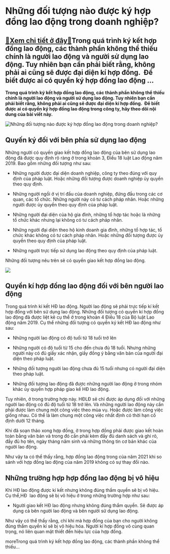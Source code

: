 Những đối tượng nào được ký hợp đồng lao động trong doanh nghiệp?
=================================================================

[:gift:Xem chi tiết ở đây:gift:](https://hddtvn.com/nhung-doi-tuong-nao-duoc-ky-hop-dong-lao-dong-trong-doanh-nghiep/)Trong quá trình ký kết hợp đồng lao động, các thành phần không thể thiếu chính là người lao động và người sử dụng lao động. Tuy nhiên bạn cần phải biết rằng, không phải ai cũng sẽ được đại diện kí hợp đồng.  Để biết được ai có quyền ký hợp đồng lao động …
---------------------------------------------------------------------------------------------------------------------------------------------------------------------------------------------------------------------------------------------------------------

**Trong quá trình ký kết hợp đồng lao động, các thành phần không thể thiếu chính là người lao động và người sử dụng lao động. Tuy nhiên bạn cần phải biết rằng, không phải ai cũng sẽ được đại diện kí hợp đồng.  Để biết được ai có quyền ký hợp đồng lao động trong công ty, hãy theo dõi nội dung của bài viết này.**


![Những đối tượng nào được ký hợp đồng lao động trong doanh nghiệp?](https://hddtvn.com/wp-content/uploads/2021/01/front-view-woman-from-human-resources-holding-contract_23-2148507807.jpg)


Quyến ký đối với bên phía sử dụng lao động
------------------------------------------


Những người có quyền giao kết hợp đồng lao động của bên sử dụng lao động đã được quy định rõ ràng ở trong khoản 3, Điều 18 luật Lao động năm 2019. Bao gồm những đối tượng như sau:




* Những người được đại diện doanh nghiệp, công ty theo đúng với quy định của pháp luật. Hoặc những đối tượng được doanh nghiệp ủy quyền theo quy định.

* Những người ngồi ở vị trí đầu của doanh nghiệp, đứng đầu trong các cơ quan, các tổ chức. Những người này có tư cách pháp nhân. Hoặc những người được ủy quyền theo quy định của pháp luật.

* Những người đại diện của hộ gia đình, những tổ hợp tác hoặc là những tổ chức khác nhưng lại không có tư cách pháp nhân.

* Những ngưới đại diện theo hộ kinh doanh gia đình, những tổ hợp tác, tổ chức khác không có tư cách pháp nhân. Hoặc những đối tượng được ủy quyền theo quy định của pháp luật.

* Những người trực tiếp sử dụng lao động theo quy định của pháp luật.



Những đối tượng nêu trên sẽ có quyền giao kết hợp đồng lao động.


![](https://hddtvn.com/wp-content/uploads/2021/01/construction-worker-pouring-wet-concret-road-construction-site_33835-1146.jpg)


Quyền kí hợp đồng lao động đối với bên người lao động
-----------------------------------------------------


Trong quá trình kí kết HĐ lao động. Người lao động sẽ phải trực tiếp kí kết hợp đồng với bên sử dụng lao động. Những đối tượng có quyền kí hợp đồng lao động đã được liệt kê cụ thể ở trong khoản 4 Điều 18 của Bộ luật Lao động năm 2019. Cụ thể những đối tượng có quyền ký kết HĐ lao động như sau:




* Những người lao động có độ tuổi từ 18 tuổi trở lên

* Những người có độ tuổi từ 15 cho đến chưa đủ 18 tuổi. Nhưng những người này có đủ giấy xác nhận, giấy đồng ý bằng văn bản của người đại diện theo pháp luật.

* Những đối tượng người lao động chưa đủ 15 tuổi nhưng có người đại diện theo pháp luật.

* Những đối tượng lao động đã được những người lao động ở trong nhóm khác ủy quyền hợp pháp giao kế HĐ lao động.



Tuy nhiên, ở trong trường hợp này. HĐLĐ sẽ chỉ được áp dụng đối với những người lao động có đủ độ tuổi từ 18 trở lên. Và những người lao động này cần phải được làm chung một công việc theo mùa vụ. Hoặc được làm công việc giống nhau. Có thể là làm chung một công việc nhất định có thời hạn cố định dưới 12 tháng.


Khi đã soạn thảo xong hợp đồng, ở trong hợp đồng phải được giao kết hoàn toàn bằng văn bản và trong đó cần phải kèm đầy đủ danh sách và ghi rõ, đầy đủ họ tên, ngày tháng năm sinh và những thông tin cơ bản khác của người lao động.


Như vậy ta có thể thấy rằng, hợp đồng lao động trong của năm 2021 khi so sánh với hợp đồng lao động của năm 2019 không có sự thay đổi nào.


Những trường hợp hợp đồng lao động bị vô hiệu
---------------------------------------------


Khi HĐ lao động được kí kết nhưng không đúng thẩm quyền sẽ bị vô hiệu. Cụ thể,HĐ  lao động sẽ bị vô hiệu ở trong những trường hợp như sau:




* Người giao kết HĐ lao động nhưng không đúng thẩm quyền. Sẽ được áp dụng cả bên người lao động và bên người sử dụng lao động.



Như vậy có thể thấy rằng, chỉ khi mà hợp đồng của bạn cho người không đúng thẩm quyền kí sẽ bị vô hiệu hóa. Người kí hợp đồng vô cùng quan trọng, nó liên quan mật thiết đến hiệu lực của hợp đồng.



moreTrong quá trình ký kết hợp đồng lao động, các thành phần không thể thiếu…

